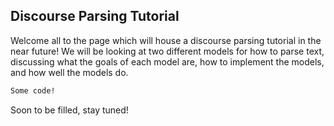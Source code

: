 ## Discourse Parsing Tutorial

Welcome all to the page which will house a discourse parsing tutorial in the near future! We will be looking at two different models for how to parse text, discussing what the goals of each model are, how to implement the models, and how well the models do.

```markdown
Some code!
```

Soon to be filled, stay tuned!
